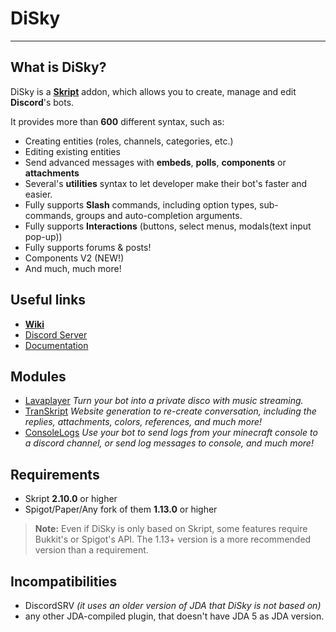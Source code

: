 # DiSky

*** 

## What is DiSky?

DiSky is a **[Skript](https://github.com/SkriptLang/Skript/)** addon, which allows you to create, manage and edit **Discord**'s bots.

It provides more than **600** different syntax, such as:

* Creating entities (roles, channels, categories, etc.)
* Editing existing entities
* Send advanced messages with **embeds**, **polls**, **components** or **attachments**
* Several's **utilities** syntax to let developer make their bot's faster and easier.
* Fully supports **Slash** commands, including option types, sub-commands, groups and auto-completion arguments.
* Fully supports **Interactions** (buttons, select menus, modals(text input pop-up))
* Fully supports forums & posts!
* Components V2 (NEW!)
* And much, much more!
## Useful links

* [**Wiki**](https://disky.me/docs/)
* [Discord Server](https://disky.me/discord)
* [Documentation](https://disky.me/docs/home/)

## Modules

* [Lavaplayer](https://disky.me/docs/docs/lavaplayer/) *Turn your bot into a private disco with music streaming.*
* [TranSkript](https://disky.me/docs/docs/transkript/) *Website generation to re-create conversation, including the replies, attachments, colors, references, and much more!*
* [ConsoleLogs](https://disky-docs.equipable.org/docs/consolelogs/) *Use your bot to send logs from your minecraft console to a discord channel, or send log messages to console, and much more!*

## Requirements

* Skript **2.10.0** or higher
* Spigot/Paper/Any fork of them **1.13.0** or higher

> **Note:** Even if DiSky is only based on Skript, some features require Bukkit's or Spigot's API. The 1.13+ version is a more recommended version than a requirement.

## Incompatibilities

* DiscordSRV *(it uses an older version of JDA that DiSky is not based on)*
* any other JDA-compiled plugin, that doesn't have JDA 5 as JDA version.
